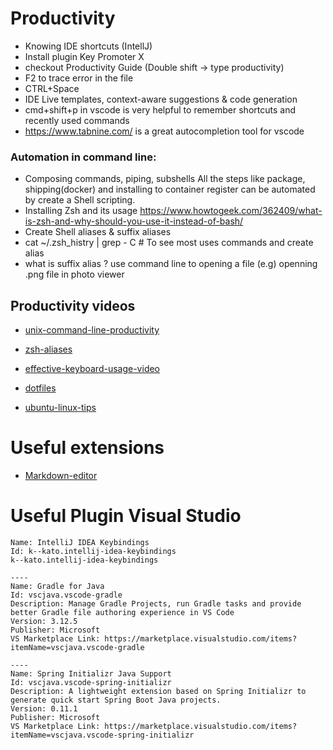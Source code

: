 # Productivity 
- Knowing IDE shortcuts (IntellJ)
 -  Install plugin Key Promoter X
 -  checkout Productivity Guide (Double shift -> type  productivity)
- F2 to trace error in the file
- CTRL+Space
- IDE Live templates, context-aware suggestions & code generation
- cmd+shift+p in vscode is very helpful to remember shortcuts and recently used commands
-  https://www.tabnine.com/ is a great autocompletion tool for vscode

### Automation in command line: 
- Composing commands, piping, subshells
All the steps like package, shipping(docker) and installing to container register can be automated by create a Shell scripting.
- Installing Zsh and its usage
https://www.howtogeek.com/362409/what-is-zsh-and-why-should-you-use-it-instead-of-bash/
- Create Shell aliases & suffix aliases
- cat ~/.zsh_histry | grep - C # To see most uses commands and create alias
- what is suffix alias ? use command line to opening a file (e.g) openning .png file in photo viewer
  
## Productivity videos  
- [unix-command-line-productivity](https://blog.sebastian-daschner.com/entries/unix-command-line-productivity)

- [zsh-aliases](https://blog.sebastian-daschner.com/entries/zsh-aliases)

- [effective-keyboard-usage-video](https://blog.sebastian-daschner.com/entries/effective-keyboard-usage-video-course)

- [dotfiles](https://github.com/sdaschner/dotfiles)

- [ubuntu-linux-tips](https://www.addictivetips.com/ubuntu-linux-tips/beginners-guide-i3-window-manager/)

 # Useful extensions
 - [Markdown-editor](https://marketplace.visualstudio.com/items?itemName=yzhang.markdown-all-in-one)

# Useful Plugin Visual Studio
```
Name: IntelliJ IDEA Keybindings
Id: k--kato.intellij-idea-keybindings
k--kato.intellij-idea-keybindings

----
Name: Gradle for Java
Id: vscjava.vscode-gradle
Description: Manage Gradle Projects, run Gradle tasks and provide better Gradle file authoring experience in VS Code
Version: 3.12.5
Publisher: Microsoft
VS Marketplace Link: https://marketplace.visualstudio.com/items?itemName=vscjava.vscode-gradle

----
Name: Spring Initializr Java Support
Id: vscjava.vscode-spring-initializr
Description: A lightweight extension based on Spring Initializr to generate quick start Spring Boot Java projects.
Version: 0.11.1
Publisher: Microsoft
VS Marketplace Link: https://marketplace.visualstudio.com/items?itemName=vscjava.vscode-spring-initializr
```
